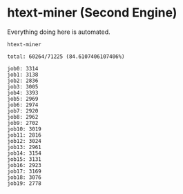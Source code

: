 # htext-miner (Second Engine)

Everything doing here is automated.

```
htext-miner

total: 60264/71225 (84.6107406107406%)

job0: 3314
job1: 3138
job2: 2836
job3: 3005
job4: 3393
job5: 2969
job6: 2974
job7: 2920
job8: 2962
job9: 2702
job10: 3019
job11: 2816
job12: 3024
job13: 2961
job14: 3154
job15: 3131
job16: 2923
job17: 3169
job18: 3076
job19: 2778
```